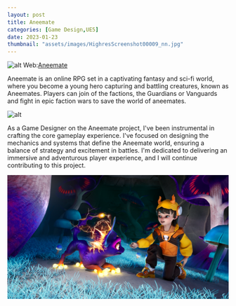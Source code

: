 ```yaml
---
layout: post
title: Aneemate
categories: [Game Design,UE5]
date: 2023-01-23
thumbnail: "assets/images/HighresScreenshot00009_nn.jpg"
---
```


![alt](https://github.com/Bibool/portfolio.github.io/blob/main/assets/ani_banner.png?raw=true)
Web:[Aneemate](https://aneemate.com/)

Aneemate is an online RPG set in a captivating fantasy and sci-fi world, where you become a young hero capturing and battling creatures, known as Aneemates. Players can join of the factions, the Guardians or Vanguards and fight in epic faction wars to save the world of aneemates.

![alt](https://github.com/GalloSamuel/portfolio/blob/main/assets/images/HighresScreenshot_2023.09.05-17.57.37.png?raw=true)

As a Game Designer on the Aneemate project, I've been instrumental in crafting the core gameplay experience. I've focused on designing the mechanics and systems that define the Aneemate world, ensuring a balance of strategy and excitement in battles. I'm dedicated to delivering an immersive and adventurous player experience, and I will continue contributing to this project.

![alt](https://github.com/GalloSamuel/portfolio/blob/main/assets/images/image.png?raw=true)
